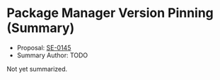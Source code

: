 # Package Manager Version Pinning (Summary)

* Proposal: [SE-0145](https://github.com/apple/swift-evolution/blob/main/proposals/0145-package-manager-version-pinning.md)
* Summary Author: TODO

Not yet summarized.
